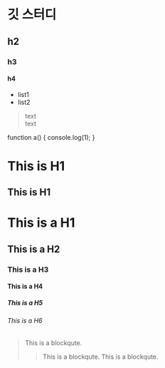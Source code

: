 # 깃 스터디
## h2
### h3
#### h4
* list1
* list2
> text <br/>
text

  function a() {
    console.log(1);
  }
  
This is H1
==========
This is H1
----------
# This is a H1
## This is a H2
### This is a H3
#### This is a H4
##### This is a H5
###### This is a H6
> This is a blockqute.
>> This is a blockqute.
> This is a blockqute.
